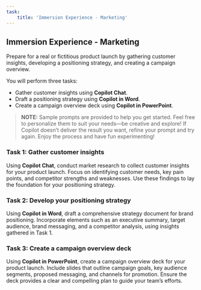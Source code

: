 ```yaml
---
task:
    title: 'Immersion Experience - Marketing'
---
```


## Immersion Experience - Marketing  

Prepare for a real or fictitious product launch by gathering customer insights, developing a positioning strategy, and creating a campaign overview.  

You will perform three tasks:  

- Gather customer insights using **Copilot Chat**.  
- Draft a positioning strategy using **Copilot in Word**.  
- Create a campaign overview deck using **Copilot in PowerPoint**.  

> **NOTE:** Sample prompts are provided to help you get started. Feel free to personalize them to suit your needs—be creative and explore! If Copilot doesn’t deliver the result you want, refine your prompt and try again. Enjoy the process and have fun experimenting!  

### Task 1: Gather customer insights  

Using **Copilot Chat**, conduct market research to collect customer insights for your product launch. Focus on identifying customer needs, key pain points, and competitor strengths and weaknesses. Use these findings to lay the foundation for your positioning strategy.  

### Task 2: Develop your positioning strategy  

Using **Copilot in Word**, draft a comprehensive strategy document for brand positioning. Incorporate elements such as an executive summary, target audience, brand messaging, and a competitor analysis, using insights gathered in Task 1.  

### Task 3: Create a campaign overview deck  

Using **Copilot in PowerPoint**, create a campaign overview deck for your product launch. Include slides that outline campaign goals, key audience segments, proposed messaging, and channels for promotion. Ensure the deck provides a clear and compelling plan to guide your team’s efforts.  
